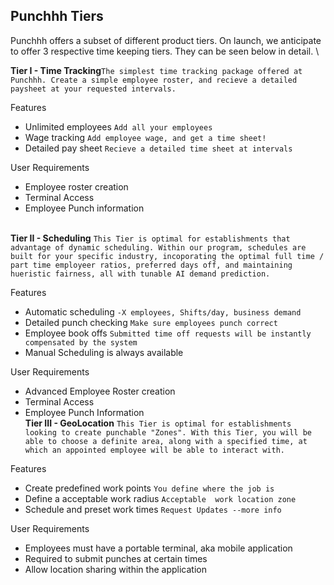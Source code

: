 ## Punchhh Tiers
Punchhh offers a subset of different product tiers. On launch, we anticipate to offer 3 respective time keeping tiers. They can be seen below in detail.
\

**Tier I - Time Tracking**`The simplest time tracking package offered at Punchhh. Create a simple employee roster, and recieve a detailed paysheet at your requested intervals.`

Features
- Unlimited employees `Add all your employees`
- Wage tracking `Add employee wage, and get a time sheet!`
- Detailed pay sheet `Recieve a detailed time sheet at intervals`

User Requirements
- Employee roster creation
- Terminal Access
- Employee Punch information

\
**Tier II - Scheduling**
`This Tier is optimal for establishments that advantage of dynamic scheduling. Within our program, schedules are built for your specific industry, incoporating the optimal full time / part time employeer ratios, preferred days off, and maintaining hueristic fairness, all with tunable AI demand prediction.`

Features
- Automatic scheduling `-X employees, Shifts/day, business demand`
- Detailed punch checking `Make sure employees punch correct`
- Employee book offs `Submitted time off requests will be instantly compensated by the system`
- Manual Scheduling is always available

User Requirements
- Advanced Employee Roster creation 
- Terminal Access
- Employee Punch Information
\
**Tier III - GeoLocation**
`This Tier is optimal for establishments looking to create punchable "Zones". With this Tier, you will be able to choose a definite area, along with a specified time, at which an appointed employee will be able to interact with.`

Features
- Create predefined work points `You define where the job is`
- Define a acceptable work radius `Acceptable  work location zone`
- Schedule and preset work times `Request Updates --more info` 

User Requirements
- Employees must have a portable terminal, aka mobile application
- Required to submit punches at certain times
- Allow location sharing within the application
